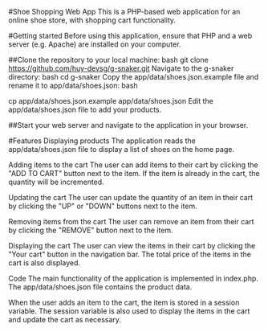 #Shoe Shopping Web App
This is a PHP-based web application for an online shoe store, with shopping cart functionality.

#Getting started
Before using this application, ensure that PHP and a web server (e.g. Apache) are installed on your computer.

##Clone the repository to your local machine:
bash
git clone https://github.com/huy-devsg/g-snaker.git
Navigate to the g-snaker directory:
bash
cd g-snaker
Copy the app/data/shoes.json.example file and rename it to app/data/shoes.json:
bash

cp app/data/shoes.json.example app/data/shoes.json
Edit the app/data/shoes.json file to add your products.

##Start your web server and navigate to the application in your browser.

#Features
Displaying products
The application reads the app/data/shoes.json file to display a list of shoes on the home page.

Adding items to the cart
The user can add items to their cart by clicking the "ADD TO CART" button next to the item. If the item is already in the cart, the quantity will be incremented.

Updating the cart
The user can update the quantity of an item in their cart by clicking the "UP" or "DOWN" buttons next to the item.

Removing items from the cart
The user can remove an item from their cart by clicking the "REMOVE" button next to the item.

Displaying the cart
The user can view the items in their cart by clicking the "Your cart" button in the navigation bar. The total price of the items in the cart is also displayed.

Code
The main functionality of the application is implemented in index.php. The app/data/shoes.json file contains the product data.

When the user adds an item to the cart, the item is stored in a session variable. The session variable is also used to display the items in the cart and update the cart as necessary.

